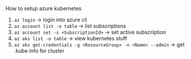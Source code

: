How to setup azure kubernetes
1. `az login` &rarr; login into azure cli
1. `az account list -o table` &rarr; list subscriptions
1. `az account set -s <SubscriptionId>` &rarr; set active subscription
1. `az aks list -o table` &rarr; view kubernetes stuff
1. `az aks get-credentials -g <ResourceGroup> -n <Name> --admin` &rarr; get .kube info for cluster
